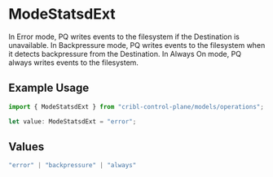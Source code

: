 # ModeStatsdExt

In Error mode, PQ writes events to the filesystem if the Destination is unavailable. In Backpressure mode, PQ writes events to the filesystem when it detects backpressure from the Destination. In Always On mode, PQ always writes events to the filesystem.

## Example Usage

```typescript
import { ModeStatsdExt } from "cribl-control-plane/models/operations";

let value: ModeStatsdExt = "error";
```

## Values

```typescript
"error" | "backpressure" | "always"
```